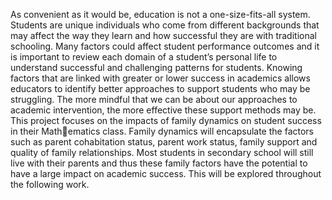 As convenient as it would be, education is not a one-size-fits-all system. Students are unique individuals
who come from different backgrounds that may affect the way they learn and how successful they are
with traditional schooling. Many factors could affect student performance outcomes and it is important
to review each domain of a student’s personal life to understand successful and challenging patterns for
students. Knowing factors that are linked with greater or lower success in academics allows educators to
identify better approaches to support students who may be struggling. The more mindful that we can
be about our approaches to academic intervention, the more effective these support methods may be.
This project focuses on the impacts of family dynamics on student success in their Mathematics class. 
Family dynamics will encapsulate the factors such as parent cohabitation status, parent
work status, family support and quality of family relationships. Most students in secondary school will
still live with their parents and thus these family factors have the potential to have a large impact on
academic success. This will be explored throughout the following work.

